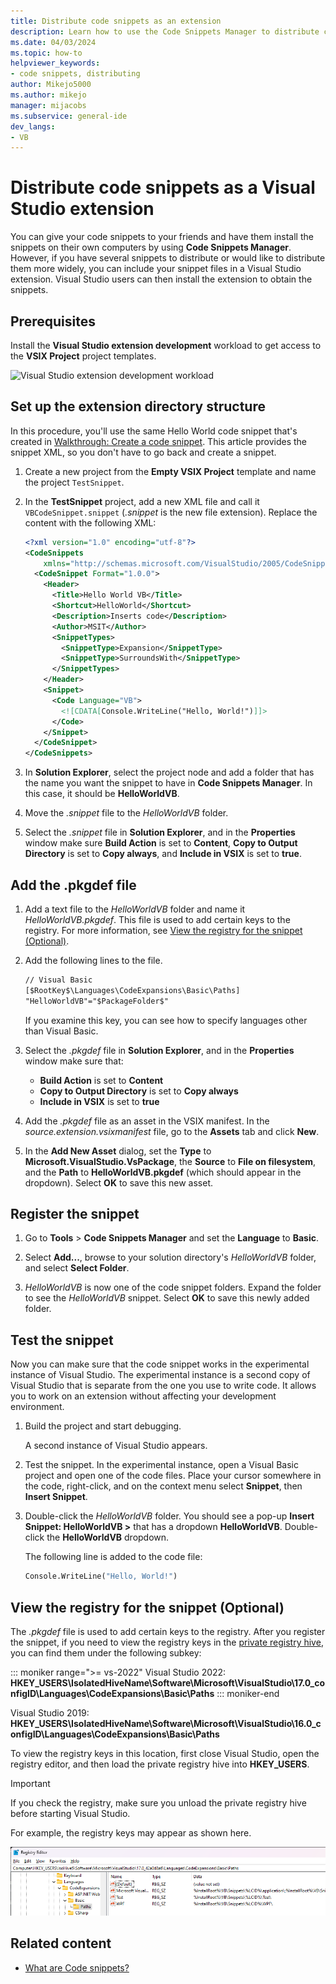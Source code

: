 ```yaml
---
title: Distribute code snippets as an extension
description: Learn how to use the Code Snippets Manager to distribute code snippets to other developers.
ms.date: 04/03/2024
ms.topic: how-to
helpviewer_keywords:
- code snippets, distributing
author: Mikejo5000
ms.author: mikejo
manager: mijacobs
ms.subservice: general-ide
dev_langs:
- VB
---
```

# Distribute code snippets as a Visual Studio extension

You can give your code snippets to your friends and have them install the snippets on their own computers by using **Code Snippets Manager**. However, if you have several snippets to distribute or would like to distribute them more widely, you can include your snippet files in a Visual Studio extension. Visual Studio users can then install the extension to obtain the snippets.

## Prerequisites

Install the **Visual Studio extension development** workload to get access to the **VSIX Project** project templates.

![Visual Studio extension development workload](media/vs-2019/extension-development-workload.png)


## Set up the extension directory structure

In this procedure, you'll use the same Hello World code snippet that's created in [Walkthrough: Create a code snippet](../ide/walkthrough-creating-a-code-snippet.md). This article provides the snippet XML, so you don't have to go back and create a snippet.

1. Create a new project from the **Empty VSIX Project** template and name the project `TestSnippet`.

2. In the **TestSnippet** project, add a new XML file and call it `VBCodeSnippet.snippet` (*.snippet* is the new file extension). Replace the content with the following XML:

    ```xml
    <?xml version="1.0" encoding="utf-8"?>
    <CodeSnippets
        xmlns="http://schemas.microsoft.com/VisualStudio/2005/CodeSnippet">
      <CodeSnippet Format="1.0.0">
        <Header>
          <Title>Hello World VB</Title>
          <Shortcut>HelloWorld</Shortcut>
          <Description>Inserts code</Description>
          <Author>MSIT</Author>
          <SnippetTypes>
            <SnippetType>Expansion</SnippetType>
            <SnippetType>SurroundsWith</SnippetType>
          </SnippetTypes>
        </Header>
        <Snippet>
          <Code Language="VB">
            <![CDATA[Console.WriteLine("Hello, World!")]]>
          </Code>
        </Snippet>
      </CodeSnippet>
    </CodeSnippets>
    ```

1. In **Solution Explorer**, select the project node and add a folder that has the name you want the snippet to have in **Code Snippets Manager**. In this case, it should be **HelloWorldVB**.

2. Move the *.snippet* file to the *HelloWorldVB* folder.

3. Select the *.snippet* file in **Solution Explorer**, and in the **Properties** window make sure **Build Action** is set to **Content**, **Copy to Output Directory** is set to **Copy always**, and **Include in VSIX** is set to **true**.

## Add the .pkgdef file

1. Add a text file to the *HelloWorldVB* folder and name it *HelloWorldVB.pkgdef*. This file is used to add certain keys to the registry. For more information, see [View the registry for the snippet (Optional)](#view-the-registry-for-the-snippet-optional).

2. Add the following lines to the file.

    ```txt
    // Visual Basic
    [$RootKey$\Languages\CodeExpansions\Basic\Paths]
    "HelloWorldVB"="$PackageFolder$"
    ```

    If you examine this key, you can see how to specify languages other than Visual Basic.

3. Select the *.pkgdef* file in **Solution Explorer**, and in the **Properties** window make sure that:

   - **Build Action** is set to **Content**
   - **Copy to Output Directory** is set to **Copy always**
   - **Include in VSIX** is set to **true**

4. Add the *.pkgdef* file as an asset in the VSIX manifest. In the *source.extension.vsixmanifest* file, go to the **Assets** tab and click **New**.

5. In the **Add New Asset** dialog, set the **Type** to **Microsoft.VisualStudio.VsPackage**, the **Source** to **File on filesystem**, and the **Path** to **HelloWorldVB.pkgdef** (which should appear in the dropdown). Select **OK** to save this new asset.

## Register the snippet

1. Go to **Tools** > **Code Snippets Manager** and set the **Language** to **Basic**.

2. Select **Add...**, browse to your solution directory's *HelloWorldVB* folder, and select **Select Folder**.

3. *HelloWorldVB* is now one of the code snippet folders. Expand the folder to see the *HelloWorldVB* snippet. Select **OK** to save this newly added folder.

## Test the snippet

Now you can make sure that the code snippet works in the experimental instance of Visual Studio. The experimental instance is a second copy of Visual Studio that is separate from the one you use to write code. It allows you to work on an extension without affecting your development environment.

1. Build the project and start debugging.

   A second instance of Visual Studio appears.

1. Test the snippet. In the experimental instance, open a Visual Basic project and open one of the code files. Place your cursor somewhere in the code, right-click, and on the context menu select **Snippet**, then **Insert Snippet**.

1. Double-click the *HelloWorldVB* folder. You should see a pop-up **Insert Snippet: HelloWorldVB >** that has a dropdown **HelloWorldVB**. Double-click the **HelloWorldVB** dropdown.

   The following line is added to the code file:

    ```vb
    Console.WriteLine("Hello, World!")
    ```

## View the registry for the snippet (Optional)

The *.pkgdef* file is used to add certain keys to the registry. After you register the snippet, if you need to view the registry keys in the [private registry hive](https://github.com/microsoft/VSProjectSystem/blob/master/doc/overview/examine_registry.md), you can find them under the following subkey:

::: moniker range=">= vs-2022"
Visual Studio 2022:
**HKEY_USERS\IsolatedHiveName\Software\Microsoft\VisualStudio\17.0_configID\Languages\CodeExpansions\Basic\Paths**
::: moniker-end

Visual Studio 2019:
**HKEY_USERS\IsolatedHiveName\Software\Microsoft\VisualStudio\16.0_configID\Languages\CodeExpansions\Basic\Paths**

To view the registry keys in this location, first close Visual Studio, open the registry editor, and then load the private registry hive into **HKEY_USERS**.

> [!IMPORTANT]
> If you check the registry, make sure you unload the private registry hive before starting Visual Studio.

For example, the registry keys may appear as shown here.

![Screenshot of registry keys for code snippets.](media/vs-2022/code-snippets-registry-key.png)

## Related content

- [What are Code snippets?](../ide/code-snippets.md)
